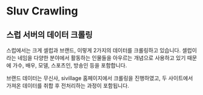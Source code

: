 # Sluv Crawling
## 스럽 서버의 데이터 크롤링 


스럽에서는 크게 셀럽과 브랜드, 이렇게 2가지의 데이터를 크롤링하고 있습니다. 
셀럽이라는 네임을 다양한 분야에서 활동하는 인물들을 아우르는 개념으로 사용하고 있기 때문에 가수, 배우, 모델, 스포츠인, 방송인 등을 포함합니다.


브랜드 데이터는 무신사, sivillage 홈페이지에서 크롤링을 진행하였고, 두 사이트에서 가져온 데이터를 취합 후 전처리하는 과정이 포함됩니다. 
